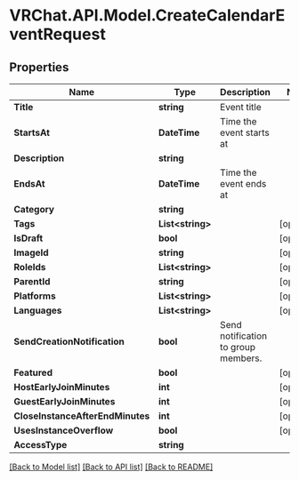 # VRChat.API.Model.CreateCalendarEventRequest

## Properties

Name | Type | Description | Notes
------------ | ------------- | ------------- | -------------
**Title** | **string** | Event title | 
**StartsAt** | **DateTime** | Time the event starts at | 
**Description** | **string** |  | 
**EndsAt** | **DateTime** | Time the event ends at | 
**Category** | **string** |  | 
**Tags** | **List&lt;string&gt;** |  | [optional] 
**IsDraft** | **bool** |  | [optional] 
**ImageId** | **string** |  | [optional] 
**RoleIds** | **List&lt;string&gt;** |  | [optional] 
**ParentId** | **string** |  | [optional] 
**Platforms** | **List&lt;string&gt;** |  | [optional] 
**Languages** | **List&lt;string&gt;** |  | [optional] 
**SendCreationNotification** | **bool** | Send notification to group members. | 
**Featured** | **bool** |  | [optional] 
**HostEarlyJoinMinutes** | **int** |  | [optional] 
**GuestEarlyJoinMinutes** | **int** |  | [optional] 
**CloseInstanceAfterEndMinutes** | **int** |  | [optional] 
**UsesInstanceOverflow** | **bool** |  | [optional] 
**AccessType** | **string** |  | 

[[Back to Model list]](../README.md#documentation-for-models) [[Back to API list]](../README.md#documentation-for-api-endpoints) [[Back to README]](../README.md)

